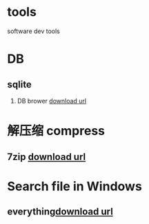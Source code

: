 # tools
software dev tools 


# DB
## sqlite
1. DB brower [download url ](http://www.sqlitebrowser.org/)

# 解压缩 compress
## 7zip [download url](https://www.7-zip.org/)

# Search file in Windows
> 
## everything[download url](https://www.voidtools.com/)

